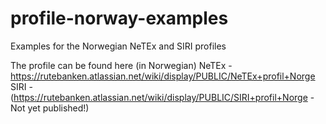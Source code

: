 # profile-norway-examples

Examples for the Norwegian NeTEx and SIRI profiles

The profile can be found here (in Norwegian)
NeTEx - https://rutebanken.atlassian.net/wiki/display/PUBLIC/NeTEx+profil+Norge
SIRI - (https://rutebanken.atlassian.net/wiki/display/PUBLIC/SIRI+profil+Norge - Not yet published!)
